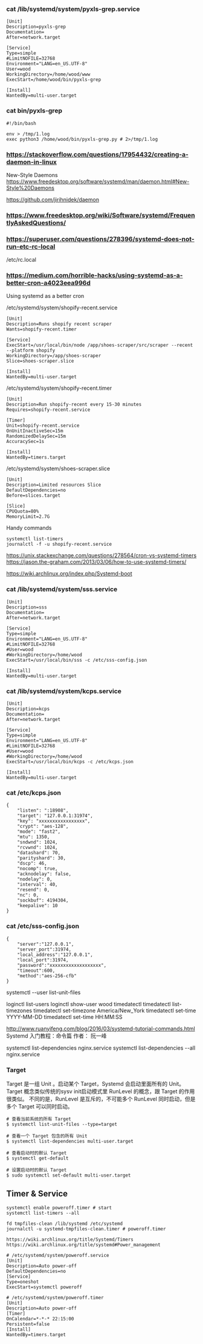 
### cat /lib/systemd/system/pyxls-grep.service

    [Unit]
    Description=pyxls-grep
    Documentation=
    After=network.target

    [Service]
    Type=simple
    #LimitNOFILE=32768
    Environment="LANG=en_US.UTF-8"
    User=wood
    WorkingDirectory=/home/wood/www
    ExecStart=/home/wood/bin/pyxls-grep

    [Install]
    WantedBy=multi-user.target

### cat bin/pyxls-grep

    #!/bin/bash

    env > /tmp/1.log
    exec python3 /home/wood/bin/pyxls-grep.py # 2>/tmp/1.log

### https://stackoverflow.com/questions/17954432/creating-a-daemon-in-linux

New-Style Daemons
https://www.freedesktop.org/software/systemd/man/daemon.html#New-Style%20Daemons

https://github.com/jirihnidek/daemon

### https://www.freedesktop.org/wiki/Software/systemd/FrequentlyAskedQuestions/

### https://superuser.com/questions/278396/systemd-does-not-run-etc-rc-local

/etc/rc.local

### https://medium.com/horrible-hacks/using-systemd-as-a-better-cron-a4023eea996d

Using systemd as a better cron

/etc/systemd/system/shopify-recent.service

    [Unit]
    Description=Runs shopify recent scraper
    Wants=shopify-recent.timer

    [Service]
    ExecStart=/usr/local/bin/node /app/shoes-scraper/src/scraper --recent --platform shopify
    WorkingDirectory=/app/shoes-scraper
    Slice=shoes-scraper.slice

    [Install]
    WantedBy=multi-user.target

/etc/systemd/system/shopify-recent.timer

    [Unit]
    Description=Run shopify-recent every 15-30 minutes
    Requires=shopify-recent.service

    [Timer]
    Unit=shopify-recent.service
    OnUnitInactiveSec=15m
    RandomizedDelaySec=15m
    AccuracySec=1s

    [Install]
    WantedBy=timers.target

/etc/systemd/system/shoes-scraper.slice

    [Unit]
    Description=Limited resources Slice
    DefaultDependencies=no
    Before=slices.target

    [Slice]
    CPUQuota=80%
    MemoryLimit=2.7G

Handy commands

    systemctl list-timers  
    journalctl -f -u shopify-recent.service

https://unix.stackexchange.com/questions/278564/cron-vs-systemd-timers
https://jason.the-graham.com/2013/03/06/how-to-use-systemd-timers/


https://wiki.archlinux.org/index.php/Systemd-boot


### cat /lib/systemd/system/sss.service

    [Unit]
    Description=sss
    Documentation=
    After=network.target

    [Service]
    Type=simple
    Environment="LANG=en_US.UTF-8"
    #LimitNOFILE=32768
    #User=wood
    #WorkingDirectory=/home/wood
    ExecStart=/usr/local/bin/sss -c /etc/sss-config.json

    [Install]
    WantedBy=multi-user.target


### cat /lib/systemd/system/kcps.service 

    [Unit]
    Description=kcps
    Documentation=
    After=network.target

    [Service]
    Type=simple
    Environment="LANG=en_US.UTF-8"
    #LimitNOFILE=32768
    #User=wood
    #WorkingDirectory=/home/wood
    ExecStart=/usr/local/bin/kcps -c /etc/kcps.json

    [Install]
    WantedBy=multi-user.target

### cat /etc/kcps.json 
    {
        "listen": ":18908",
        "target": "127.0.0.1:31974",
        "key": "xxxxxxxxxxxxxxxxx",
        "crypt": "aes-128",
        "mode": "fast2",
        "mtu": 1350,
        "sndwnd": 1024,
        "rcvwnd": 1024,
        "datashard": 70,
        "parityshard": 30,
        "dscp": 46,
        "nocomp": true,
        "acknodelay": false,
        "nodelay": 0,
        "interval": 40,
        "resend": 0,
        "nc": 0,
        "sockbuf": 4194304,
        "keepalive": 10
    }

### cat /etc/sss-config.json 

    {
        "server":"127.0.0.1",
        "server_port":31974,
        "local_address":"127.0.0.1",
        "local_port":31974,
        "password":"xxxxxxxxxxxxxxxxxxx",
        "timeout":600,
        "method":"aes-256-cfb"
    }

systemctl --user list-unit-files

loginctl list-users
loginctl show-user wood
timedatectl
timedatectl list-timezones
timedatectl set-timezone America/New_York
timedatectl set-time YYYY-MM-DD
timedatectl set-time HH:MM:SS

http://www.ruanyifeng.com/blog/2016/03/systemd-tutorial-commands.html
Systemd 入门教程：命令篇
作者： 阮一峰

systemctl list-dependencies nginx.service
systemctl list-dependencies --all nginx.service

### Target

Target 是一组 Unit 。启动某个 Target，Systemd 会启动里面所有的 Unit。
Target 概念类似传统的sysv init启动模式里 RunLevel 的概念，跟 Target 的作用很类似。
不同的是，RunLevel 是互斥的，不可能多个 RunLevel 同时启动，但是多个 Target 可以同时启动。

    # 查看当前系统的所有 Target
    $ systemctl list-unit-files --type=target

    # 查看一个 Target 包含的所有 Unit
    $ systemctl list-dependencies multi-user.target

    # 查看启动时的默认 Target
    $ systemctl get-default

    # 设置启动时的默认 Target
    $ sudo systemctl set-default multi-user.target


## Timer & Service

    systemctl enable poweroff.timer # start
    systemctl list-timers --all

    fd tmpfiles-clean /lib/systemd /etc/systemd
    journalctl -u systemd-tmpfiles-clean.timer # poweroff.timer

    https://wiki.archlinux.org/title/Systemd/Timers
    https://wiki.archlinux.org/title/systemd#Power_management

    # /etc/systemd/system/poweroff.service
    [Unit]
    Description=Auto power-off
    DefaultDependencies=no
    [Service]
    Type=oneshot
    ExecStart=systemctl poweroff

    # /etc/systemd/system/poweroff.timer
    [Unit]
    Description=Auto power-off
    [Timer]
    OnCalendar=*-*-* 22:15:00
    Persistent=false
    [Install]
    WantedBy=timers.target

